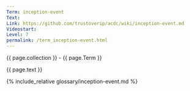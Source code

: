 ```yaml
---
Term: inception-event
Text: 
Link: https://github.com/trustoverip/acdc/wiki/inception-event.md
Videostart: 
Level: 7
permalink: /term_inception-event.html
---
```


{{ page.collection }} - {{ page.Term }}

   {{ page.text }}

{% include_relative glossary/inception-event.md %}
